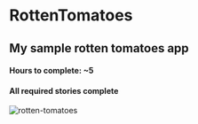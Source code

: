 # RottenTomatoes

## My sample rotten tomatoes app 

#### Hours to complete: ~5

#### All required stories complete

![rotten-tomatoes](http://i.imgur.com/kUcn4Y7.gif)
